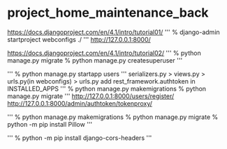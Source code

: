 # project_home_maintenance_back

https://docs.djangoproject.com/en/4.1/intro/tutorial01/
'''
% django-admin startproject webconfigs ./
'''
http://127.0.0.1:8000/

https://docs.djangoproject.com/en/4.1/intro/tutorial02/
'''
% python manage.py migrate
% python manage.py createsuperuser
'''

'''
% python manage.py startapp users
'''
serializers.py > views.py > urls.py(in webconfigs) > urls.py
add rest_framework.authtoken in INSTALLED_APPS
'''
% python manage.py makemigrations
% python manage.py migrate
'''
http://127.0.0.1:8000/users/register/
http://127.0.0.1:8000/admin/authtoken/tokenproxy/

'''
% python manage.py makemigrations
% python manage.py migrate
% python -m pip install Pillow
'''

'''
% python -m pip install django-cors-headers
'''

